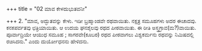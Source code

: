 +++
title = "02 ಮಾವ ಕೇಳದುಭುತವನೀ"

+++
2. "ಮಾವ, ಅದ್ಭುತವನ್ನು ಕೇಳು. ಇಡೀ ಬ್ರಹ್ಮಾಂಡವೇ ರಥವಾಯಿತು. ನಕ್ಷತ್ರ ಸಮೂಹಗಳು ಅದರ ಈಚಾದವು.  ಕನಕಪರ್ವತವು ಛತ್ರಿಯಾಯಿತು. ಆ ಉದಯ ಘನಶೈಲವು ರಥದ ಪೀಠವಾಯಿತು. ಈ ರೀತಿ ಅಸ್ತ್ರಗ್ರಾವ(ಮ?)ವಾಯಿತು. ಪೂರ್ವಾದ್ರಿಯೇ ಆಯುಧ ಸಮೂಹ ; ಸಾಗರವೇ(ಕೂಬರ) ರಥದ ಪೀಠವಾಗಲು  ವಿಶ್ವಕರ್ಮನು ರಥವನ್ನು ನಿಮಿಷದಲ್ಲಿ ರಚಿಸಿದನು." ಎಂದು ದುರ್ಯೋಧನನು ಹೇಳಿದನು.